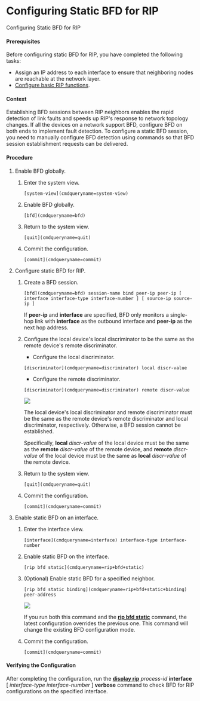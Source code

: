 Configuring Static BFD for RIP
==============================

Configuring Static BFD for RIP

#### Prerequisites

Before configuring static BFD for RIP, you have completed the following tasks:

* Assign an IP address to each interface to ensure that neighboring nodes are reachable at the network layer.
* [Configure basic RIP functions](vrp_rip_cfg_0008.html).


#### Context

Establishing BFD sessions between RIP neighbors enables the rapid detection of link faults and speeds up RIP's response to network topology changes. If all the devices on a network support BFD, configure BFD on both ends to implement fault detection. To configure a static BFD session, you need to manually configure BFD detection using commands so that BFD session establishment requests can be delivered.


#### Procedure

1. Enable BFD globally.
   1. Enter the system view.
      
      
      ```
      [system-view](cmdqueryname=system-view)
      ```
   2. Enable BFD globally.
      
      
      ```
      [bfd](cmdqueryname=bfd)
      ```
   3. Return to the system view.
      
      
      ```
      [quit](cmdqueryname=quit)
      ```
   4. Commit the configuration.
      
      
      ```
      [commit](cmdqueryname=commit)
      ```
2. Configure static BFD for RIP.
   1. Create a BFD session.
      
      
      ```
      [bfd](cmdqueryname=bfd) session-name bind peer-ip peer-ip [ interface interface-type interface-number ] [ source-ip source-ip ]
      ```
      
      
      
      If **peer-ip** and **interface** are specified, BFD only monitors a single-hop link with **interface** as the outbound interface and **peer-ip** as the next hop address.
   2. Configure the local device's local discriminator to be the same as the remote device's remote discriminator.
      
      
      * Configure the local discriminator.
      ```
      [discriminator](cmdqueryname=discriminator) local discr-value
      ```
      
      
      * Configure the remote discriminator.
      ```
      [discriminator](cmdqueryname=discriminator) remote discr-value
      ```
      
      
      ![](public_sys-resources/note_3.0-en-us.png) 
      
      The local device's local discriminator and remote discriminator must be the same as the remote device's remote discriminator and local discriminator, respectively. Otherwise, a BFD session cannot be established.
      
      Specifically, **local** *discr-value* of the local device must be the same as the **remote** *discr-value* of the remote device, and **remote** *discr-value* of the local device must be the same as **local** *discr-value* of the remote device.
   3. Return to the system view.
      
      
      ```
      [quit](cmdqueryname=quit)
      ```
   4. Commit the configuration.
      
      
      ```
      [commit](cmdqueryname=commit)
      ```
3. Enable static BFD on an interface.
   1. Enter the interface view.
      
      
      ```
      [interface](cmdqueryname=interface) interface-type interface-number
      ```
   2. Enable static BFD on the interface.
      
      
      ```
      [rip bfd static](cmdqueryname=rip+bfd+static)
      ```
   3. (Optional) Enable static BFD for a specified neighbor.
      
      
      ```
      [rip bfd static binding](cmdqueryname=rip+bfd+static+binding) peer-address
      ```
      ![](public_sys-resources/note_3.0-en-us.png) 
      
      If you run both this command and the [**rip bfd static**](cmdqueryname=rip+bfd+static) command, the latest configuration overrides the previous one. This command will change the existing BFD configuration mode.
   4. Commit the configuration.
      
      
      ```
      [commit](cmdqueryname=commit)
      ```

#### Verifying the Configuration

After completing the configuration, run the [**display rip**](cmdqueryname=display+rip) *process-id* **interface** [ *interface-type* *interface-number* ] **verbose** command to check BFD for RIP configurations on the specified interface.